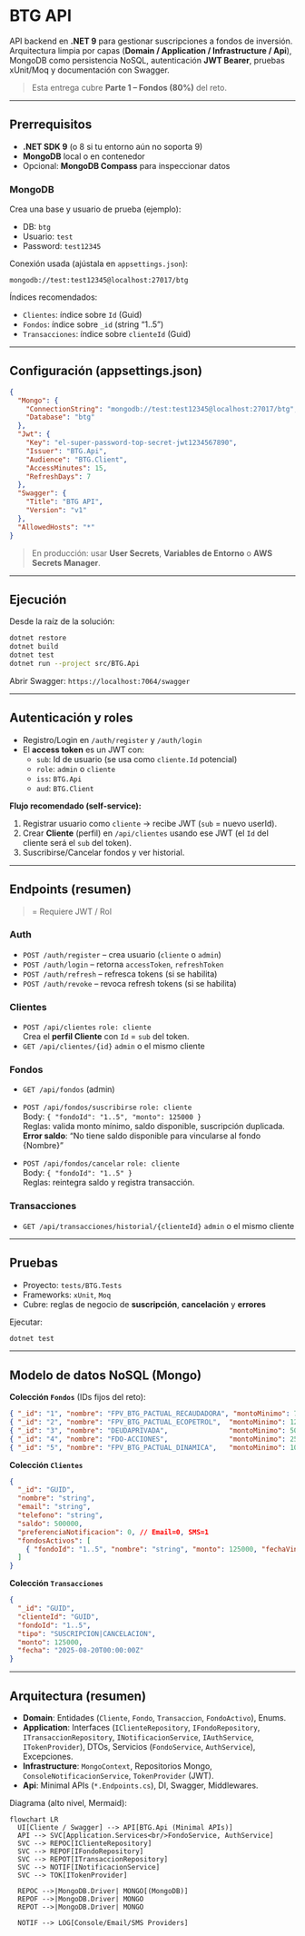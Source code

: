 # BTG API

API backend en **.NET 9** para gestionar suscripciones a fondos de inversión.  
Arquitectura limpia por capas (**Domain / Application / Infrastructure / Api**), MongoDB como persistencia NoSQL, autenticación **JWT Bearer**, pruebas xUnit/Moq y documentación con Swagger.

>  Esta entrega cubre **Parte 1 – Fondos (80%)** del reto.

---

##  Prerrequisitos

- **.NET SDK 9** (o 8 si tu entorno aún no soporta 9)
- **MongoDB** local o en contenedor
- Opcional: **MongoDB Compass** para inspeccionar datos

### MongoDB
Crea una base y usuario de prueba (ejemplo):
- DB: `btg`
- Usuario: `test`
- Password: `test12345`

Conexión usada (ajústala en `appsettings.json`):
```
mongodb://test:test12345@localhost:27017/btg
```

Índices recomendados:
- `Clientes`: índice sobre `Id` (Guid)
- `Fondos`: índice sobre `_id` (string “1..5”)
- `Transacciones`: índice sobre `clienteId` (Guid)

---

##  Configuración (appsettings.json)

```json
{
  "Mongo": {
    "ConnectionString": "mongodb://test:test12345@localhost:27017/btg",
    "Database": "btg"
  },
  "Jwt": {
    "Key": "el-super-password-top-secret-jwt1234567890",
    "Issuer": "BTG.Api",
    "Audience": "BTG.Client",
    "AccessMinutes": 15,
    "RefreshDays": 7
  },
  "Swagger": {
    "Title": "BTG API",
    "Version": "v1"
  },
  "AllowedHosts": "*"
}
```

> En producción: usar **User Secrets**, **Variables de Entorno** o **AWS Secrets Manager**.

---

##  Ejecución

Desde la raíz de la solución:

```bash
dotnet restore
dotnet build
dotnet test
dotnet run --project src/BTG.Api
```

Abrir Swagger: `https://localhost:7064/swagger`

---

##  Autenticación y roles

- Registro/Login en `/auth/register` y `/auth/login`
- El **access token** es un JWT con:
  - `sub`: Id de usuario (se usa como `cliente.Id` potencial)
  - `role`: `admin` o `cliente`
  - `iss`: `BTG.Api`
  - `aud`: `BTG.Client`

**Flujo recomendado (self‑service):**  
1) Registrar usuario como `cliente` → recibe JWT (`sub` = nuevo userId).  
2) Crear **Cliente** (perfil) en `/api/clientes` usando ese JWT (el `Id` del cliente será el `sub` del token).  
3) Suscribirse/Cancelar fondos y ver historial.

---

##  Endpoints (resumen)

>  = Requiere JWT / Rol

### Auth
- `POST /auth/register` – crea usuario (`cliente` o `admin`)
- `POST /auth/login` – retorna `accessToken`, `refreshToken`
- `POST /auth/refresh` – refresca tokens (si se habilita)
- `POST /auth/revoke` – revoca refresh tokens (si se habilita)

### Clientes
- `POST /api/clientes`  `role: cliente`  
  Crea el **perfil Cliente** con `Id` = `sub` del token.
- `GET /api/clientes/{id}`  `admin` o el mismo cliente

### Fondos
- `GET /api/fondos` (admin)
- `POST /api/fondos/suscribirse`  `role: cliente`  
  Body: `{ "fondoId": "1..5", "monto": 125000 }`  
  Reglas: valida monto mínimo, saldo disponible, suscripción duplicada.  
  **Error saldo**: “No tiene saldo disponible para vincularse al fondo {Nombre}”

- `POST /api/fondos/cancelar`  `role: cliente`  
  Body: `{ "fondoId": "1..5" }`  
  Reglas: reintegra saldo y registra transacción.

### Transacciones
- `GET /api/transacciones/historial/{clienteId}`  `admin` o el mismo cliente

---

##  Pruebas

- Proyecto: `tests/BTG.Tests`
- Frameworks: `xUnit`, `Moq`
- Cubre: reglas de negocio de **suscripción**, **cancelación** y **errores**

Ejecutar:
```bash
dotnet test
```

---

##  Modelo de datos NoSQL (Mongo)

**Colección `Fondos`** (IDs fijos del reto):
```json
{ "_id": "1", "nombre": "FPV_BTG_PACTUAL_RECAUDADORA", "montoMinimo": 75000, "categoria": "FPV" }
{ "_id": "2", "nombre": "FPV_BTG_PACTUAL_ECOPETROL",  "montoMinimo": 125000, "categoria": "FPV" }
{ "_id": "3", "nombre": "DEUDAPRIVADA",               "montoMinimo": 50000,  "categoria": "FIC" }
{ "_id": "4", "nombre": "FDO-ACCIONES",               "montoMinimo": 250000, "categoria": "FIC" }
{ "_id": "5", "nombre": "FPV_BTG_PACTUAL_DINAMICA",   "montoMinimo": 100000, "categoria": "FPV" }
```

**Colección `Clientes`**
```json
{
  "_id": "GUID",
  "nombre": "string",
  "email": "string",
  "telefono": "string",
  "saldo": 500000,
  "preferenciaNotificacion": 0, // Email=0, SMS=1
  "fondosActivos": [
    { "fondoId": "1..5", "nombre": "string", "monto": 125000, "fechaVinculacion": "2025-08-20T00:00:00Z" }
  ]
}
```

**Colección `Transacciones`**
```json
{
  "_id": "GUID",
  "clienteId": "GUID",
  "fondoId": "1..5",
  "tipo": "SUSCRIPCION|CANCELACION",
  "monto": 125000,
  "fecha": "2025-08-20T00:00:00Z"
}
```

---

## Arquitectura (resumen)

- **Domain**: Entidades (`Cliente`, `Fondo`, `Transaccion`, `FondoActivo`), Enums.
- **Application**: Interfaces (`IClienteRepository`, `IFondoRepository`, `ITransaccionRepository`, `INotificacionService`, `IAuthService`, `ITokenProvider`), DTOs, Servicios (`FondoService`, `AuthService`), Excepciones.
- **Infrastructure**: `MongoContext`, Repositorios Mongo, `ConsoleNotificacionService`, `TokenProvider` (JWT).
- **Api**: Minimal APIs (`*.Endpoints.cs`), DI, Swagger, Middlewares.

Diagrama (alto nivel, Mermaid):

```mermaid
flowchart LR
  UI[Cliente / Swagger] --> API[BTG.Api (Minimal APIs)]
  API --> SVC[Application.Services<br/>FondoService, AuthService]
  SVC --> REPOC[IClienteRepository]
  SVC --> REPOF[IFondoRepository]
  SVC --> REPOT[ITransaccionRepository]
  SVC --> NOTIF[INotificacionService]
  SVC --> TOK[ITokenProvider]

  REPOC -->|MongoDB.Driver| MONGO[(MongoDB)]
  REPOF -->|MongoDB.Driver| MONGO
  REPOT -->|MongoDB.Driver| MONGO

  NOTIF --> LOG[Console/Email/SMS Providers]
```


